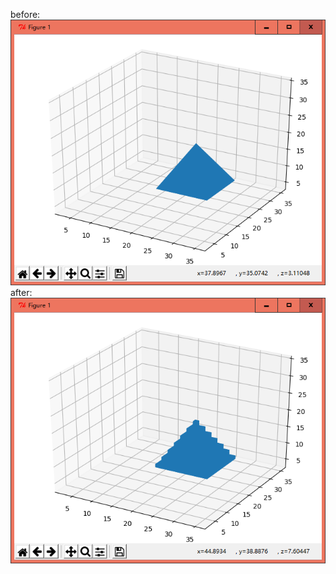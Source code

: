 before:<br>
![avatar](https://raw.githubusercontent.com/bob-young/3Ddice/master/before.png)
<br>after:<br>
![avatar](https://raw.githubusercontent.com/bob-young/3Ddice/master/after.png)
